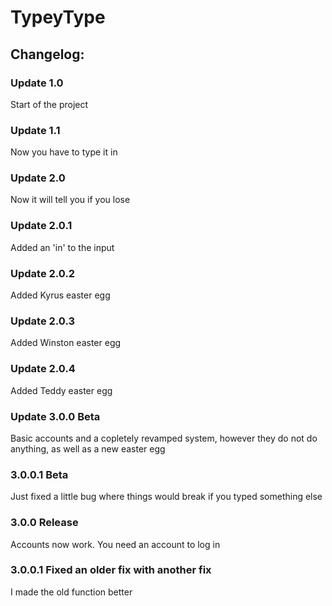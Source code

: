 # TypeyType
## Changelog:

### Update 1.0

Start of the project

### Update 1.1 

Now you have to type it in

### Update 2.0

Now it will tell you if you lose

### Update 2.0.1

Added an 'in' to the input

### Update 2.0.2

Added Kyrus easter egg

### Update 2.0.3

Added Winston easter egg

### Update 2.0.4

Added Teddy easter egg

### Update 3.0.0 Beta

Basic accounts and a copletely revamped system, however they do not do anything, as well as a new easter egg

### 3.0.0.1 Beta

Just fixed a little bug where things would break if you typed something else

### 3.0.0 Release

Accounts now work. You need an account to log in

### 3.0.0.1 Fixed an older fix with another fix

I made the old function better